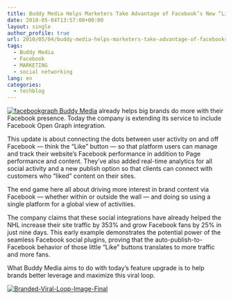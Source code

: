 ```yaml
---
title: Buddy Media Helps Marketers Take Advantage of Facebook’s New “Likes”
date: 2010-05-04T13:57:00+00:00
layout: single
author_profile: true
url: 2010/05/04/buddy-media-helps-marketers-take-advantage-of-facebooks-new-likes/
tags:
  - Buddy Media
  - Facebook
  - MARKETING
  - social networking
lang: en
categories: 
  - techblog
---
```

[![facebookgraph](http://lh3.ggpht.com/_vaUVXcmC3OI/S-Agj4KLRMI/AAAAAAAACFs/UZVkGYwQQUs/facebookgraph%5B3%5D.jpg?imgmax=800 "facebookgraph") Buddy Media](http://www.buddymedia.com/) already helps big brands do more with their Facebook presence. Today the company is extending its service to include Facebook Open Graph integration. 

This update is about connecting the dots between user activity on and off Facebook — think the “Like” button — so that platform users can manage and track their website’s Facebook performance in addition to Page performance and content. They’ve also added real-time analytics for all social activity and a new publish option so that clients can connect with customers who “liked” content on their sites. 

The end game here all about driving more interest in brand content via Facebook — whether within or outside the wall — and doing so using a single platform for a global view of activities. 

The company claims that these social integrations have already helped the NHL increase their site traffic by 353% and grow Facebook fans by 25% in just nine days. This early example demonstrates the potential power of the seamless Facebook social plugins, proving that the auto-publish-to-Facebook behavior of those little “Like” buttons translates to more traffic and more fans. 

What Buddy Media aims to do with today’s feature upgrade is to help brands better leverage and maximize this viral loop. 

[![Branded-Viral-Loop-Image-Final](http://lh4.ggpht.com/_vaUVXcmC3OI/S-AgrsIhpVI/AAAAAAAACF0/8xM5ZY3EHXo/Branded-Viral-Loop-Image-Final_thumb%5B3%5D.png?imgmax=800 "Branded-Viral-Loop-Image-Final")](http://lh5.ggpht.com/_vaUVXcmC3OI/S-AgnBxAEXI/AAAAAAAACFw/7CEiyLSbKww/s1600-h/Branded-Viral-Loop-Image-Final%5B5%5D.png)